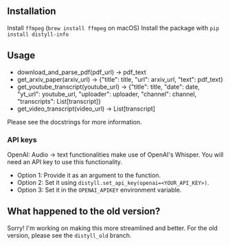 ## Installation

Install `ffmpeg` (`brew install ffmpeg` on macOS)
Install the package with `pip install distyll-info`

## Usage

- download_and_parse_pdf(pdf_url) -> pdf_text
- get_arxiv_paper(arxiv_url) -> {"title": title, "url": arxiv_url, "text": pdf_text}
- get_youtube_transcript(youtube_url) -> {"title": title, "date": date, "yt_url": youtube_url, "uploader": uploader, "channel": channel, "transcripts": List[transcript]}
- get_video_transcript(video_url) -> List[transcript]

Please see the docstrings for more information.

### API keys

OpenAI: Audio -> text functionalities make use of OpenAI's Whisper. You will need an API key to use this functionality.
- Option 1: Provide it as an argument to the function.
- Option 2: Set it using `distyll.set_api_key(openai=<YOUR_API_KEY>)`.
- Option 3: Set it in the `OPENAI_APIKEY` environment variable.

## What happened to the old version?

Sorry! I'm working on making this more streamlined and better. For the old version, please see the `distyll_old` branch.
